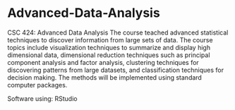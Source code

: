 # Advanced-Data-Analysis

CSC 424: Advanced Data Analysis
The course teached advanced statistical techniques to discover information from large sets of data. 
The course topics include visualization techniques to summarize and display high dimensional data, 
dimensional reduction techniques such as principal component analysis and factor analysis, clustering techniques 
for discovering patterns from large datasets, and classification techniques for decision making. 
The methods will be implemented using standard computer packages. 

Software using: RStudio
